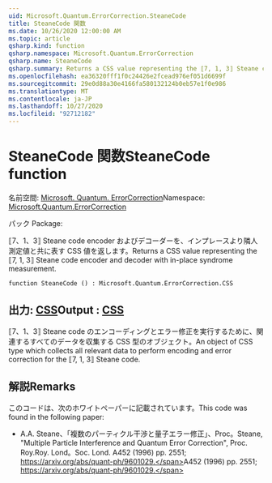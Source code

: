 ```yaml
---
uid: Microsoft.Quantum.ErrorCorrection.SteaneCode
title: SteaneCode 関数
ms.date: 10/26/2020 12:00:00 AM
ms.topic: article
qsharp.kind: function
qsharp.namespace: Microsoft.Quantum.ErrorCorrection
qsharp.name: SteaneCode
qsharp.summary: Returns a CSS value representing the ⟦7, 1, 3⟧ Steane code encoder and decoder with in-place syndrome measurement.
ms.openlocfilehash: ea36320fff1f0c24426e2fcead976ef051d6699f
ms.sourcegitcommit: 29e0d88a30e4166fa580132124b0eb57e1f0e986
ms.translationtype: MT
ms.contentlocale: ja-JP
ms.lasthandoff: 10/27/2020
ms.locfileid: "92712182"
---
```

# <a name="steanecode-function"></a><span data-ttu-id="167b8-102">SteaneCode 関数</span><span class="sxs-lookup"><span data-stu-id="167b8-102">SteaneCode function</span></span>

<span data-ttu-id="167b8-103">名前空間: [Microsoft. Quantum. ErrorCorrection](xref:Microsoft.Quantum.ErrorCorrection)</span><span class="sxs-lookup"><span data-stu-id="167b8-103">Namespace: [Microsoft.Quantum.ErrorCorrection](xref:Microsoft.Quantum.ErrorCorrection)</span></span>

<span data-ttu-id="167b8-104">パック [](https://nuget.org/packages/)</span><span class="sxs-lookup"><span data-stu-id="167b8-104">Package: [](https://nuget.org/packages/)</span></span>


<span data-ttu-id="167b8-105">⟦7、1、3⟧ Steane code encoder およびデコーダーを、インプレースより隣人測定値と共に表す CSS 値を返します。</span><span class="sxs-lookup"><span data-stu-id="167b8-105">Returns a CSS value representing the ⟦7, 1, 3⟧ Steane code encoder and decoder with in-place syndrome measurement.</span></span>

```qsharp
function SteaneCode () : Microsoft.Quantum.ErrorCorrection.CSS
```


## <a name="output--css"></a><span data-ttu-id="167b8-106">出力: [CSS](xref:Microsoft.Quantum.ErrorCorrection.CSS)</span><span class="sxs-lookup"><span data-stu-id="167b8-106">Output : [CSS](xref:Microsoft.Quantum.ErrorCorrection.CSS)</span></span>

<span data-ttu-id="167b8-107">⟦7、1、3⟧ Steane code のエンコーディングとエラー修正を実行するために、関連するすべてのデータを収集する CSS 型のオブジェクト。</span><span class="sxs-lookup"><span data-stu-id="167b8-107">An object of CSS type which collects all relevant data to perform encoding and error correction for the ⟦7, 1, 3⟧ Steane code.</span></span>

## <a name="remarks"></a><span data-ttu-id="167b8-108">解説</span><span class="sxs-lookup"><span data-stu-id="167b8-108">Remarks</span></span>

<span data-ttu-id="167b8-109">このコードは、次のホワイトペーパーに記載されています。</span><span class="sxs-lookup"><span data-stu-id="167b8-109">This code was found in the following paper:</span></span>

- <span data-ttu-id="167b8-110">A.</span><span class="sxs-lookup"><span data-stu-id="167b8-110">A.</span></span> <span data-ttu-id="167b8-111">Steane、「複数のパーティクル干渉と量子エラー修正」、Proc。</span><span class="sxs-lookup"><span data-stu-id="167b8-111">Steane, "Multiple Particle Interference and Quantum Error Correction", Proc.</span></span> <span data-ttu-id="167b8-112">Roy.</span><span class="sxs-lookup"><span data-stu-id="167b8-112">Roy.</span></span> <span data-ttu-id="167b8-113">Lond。</span><span class="sxs-lookup"><span data-stu-id="167b8-113">Soc. Lond.</span></span> <span data-ttu-id="167b8-114">A452 (1996) pp. 2551; https://arxiv.org/abs/quant-ph/9601029.</span><span class="sxs-lookup"><span data-stu-id="167b8-114">A452 (1996) pp. 2551; https://arxiv.org/abs/quant-ph/9601029.</span></span>